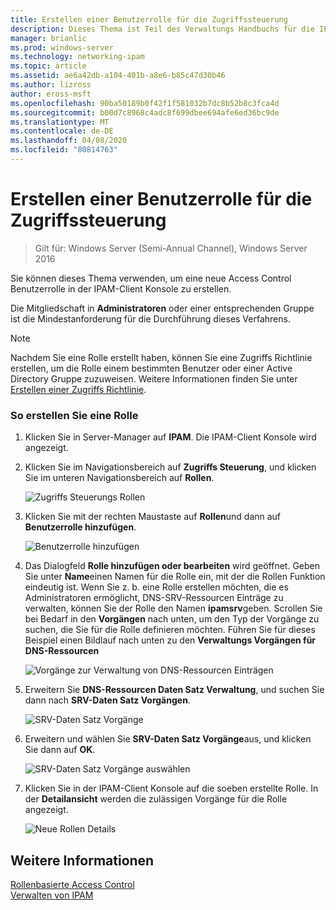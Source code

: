 ```yaml
---
title: Erstellen einer Benutzerrolle für die Zugriffssteuerung
description: Dieses Thema ist Teil des Verwaltungs Handbuchs für die IP-Adressverwaltung (IPAM) in Windows Server 2016.
manager: brianlic
ms.prod: windows-server
ms.technology: networking-ipam
ms.topic: article
ms.assetid: ae6a42db-a104-401b-a8e6-b85c47d30b46
ms.author: lizross
author: eross-msft
ms.openlocfilehash: 90ba50189b0f42f1f581032b7dc8b52b8c3fca4d
ms.sourcegitcommit: b00d7c8968c4adc8f699dbee694afe6ed36bc9de
ms.translationtype: MT
ms.contentlocale: de-DE
ms.lasthandoff: 04/08/2020
ms.locfileid: "80814763"
---
```

# <a name="create-a-user-role-for-access-control"></a>Erstellen einer Benutzerrolle für die Zugriffssteuerung

>Gilt für: Windows Server (Semi-Annual Channel), Windows Server 2016

Sie können dieses Thema verwenden, um eine neue Access Control Benutzerrolle in der IPAM-Client Konsole zu erstellen.  
  
Die Mitgliedschaft in **Administratoren** oder einer entsprechenden Gruppe ist die Mindestanforderung für die Durchführung dieses Verfahrens.  
  
> [!NOTE]  
> Nachdem Sie eine Rolle erstellt haben, können Sie eine Zugriffs Richtlinie erstellen, um die Rolle einem bestimmten Benutzer oder einer Active Directory Gruppe zuzuweisen. Weitere Informationen finden Sie unter [Erstellen einer Zugriffs Richtlinie](../../technologies/ipam/Create-an-Access-Policy.md).  
  
### <a name="to-create-a-role"></a>So erstellen Sie eine Rolle  
  
1.  Klicken Sie in Server-Manager auf **IPAM**. Die IPAM-Client Konsole wird angezeigt.  
  
2.  Klicken Sie im Navigationsbereich auf **Zugriffs Steuerung**, und klicken Sie im unteren Navigationsbereich auf **Rollen**.  
  
    ![Zugriffs Steuerungs Rollen](../../media/Create-a-User-Role-for-Access-Control/ipam_CreateUserRole_01.jpg)  
  
3.  Klicken Sie mit der rechten Maustaste auf **Rollen**und dann auf **Benutzerrolle hinzufügen**.  
  
    ![Benutzerrolle hinzufügen](../../media/Create-a-User-Role-for-Access-Control/ipam_CreateUserRole_02.jpg)  
  
4.  Das Dialogfeld **Rolle hinzufügen oder bearbeiten** wird geöffnet. Geben Sie unter **Name**einen Namen für die Rolle ein, mit der die Rollen Funktion eindeutig ist. Wenn Sie z. b. eine Rolle erstellen möchten, die es Administratoren ermöglicht, DNS-SRV-Ressourcen Einträge zu verwalten, können Sie der Rolle den Namen **ipamsrv**geben. Scrollen Sie bei Bedarf in den **Vorgängen** nach unten, um den Typ der Vorgänge zu suchen, die Sie für die Rolle definieren möchten. Führen Sie für dieses Beispiel einen Bildlauf nach unten zu den **Verwaltungs Vorgängen für DNS-Ressourcen**  
  
    ![Vorgänge zur Verwaltung von DNS-Ressourcen Einträgen](../../media/Create-a-User-Role-for-Access-Control/ipam_CreateUserRole_03.jpg)  
  
5.  Erweitern Sie **DNS-Ressourcen Daten Satz Verwaltung**, und suchen Sie dann nach **SRV-Daten Satz Vorgängen**.  
  
    ![SRV-Daten Satz Vorgänge](../../media/Create-a-User-Role-for-Access-Control/ipam_CreateUserRole_04.jpg)  
  
6.  Erweitern und wählen Sie **SRV-Daten Satz Vorgänge**aus, und klicken Sie dann auf **OK**.  
  
    ![SRV-Daten Satz Vorgänge auswählen](../../media/Create-a-User-Role-for-Access-Control/ipam_CreateUserRole_05.jpg)  
  
7.  Klicken Sie in der IPAM-Client Konsole auf die soeben erstellte Rolle. In der **Detailansicht** werden die zulässigen Vorgänge für die Rolle angezeigt.  
  
    ![Neue Rollen Details](../../media/Create-a-User-Role-for-Access-Control/ipam_CreateUserRole_06.jpg)  
  
## <a name="see-also"></a>Weitere Informationen  
[Rollenbasierte Access Control](Role-based-Access-Control.md)  
[Verwalten von IPAM](Manage-IPAM.md)  
  



